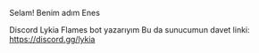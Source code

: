Selam! Benim adım Enes

Discord Lykia Flames bot yazarıyım
Bu da sunucumun davet linki: https://discord.gg/lykia
